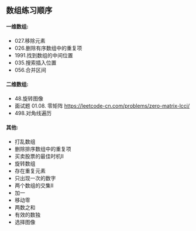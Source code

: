 ## 数组练习顺序

#### 一维数组:

- 027.移除元素
- 026.删除有序数组中的重复项
- 1991.找到数组的中间位置
- 035.搜索插入位置
- 056.合并区间

#### 二维数组:

- 48.旋转图像
- 面试题 01.08. 零矩阵 https://leetcode-cn.com/problems/zero-matrix-lcci/
- 498.对角线遍历


#### 其他:
- 打乱数组
- 删除排序数组中的重复项
- 买卖股票的最佳时机II
- 旋转数组
- 存在重复元素
- 只出现一次的数字
- 两个数组的交集II
- 加一
- 移动零
- 两数之和
- 有效的数独
- 选择图像


